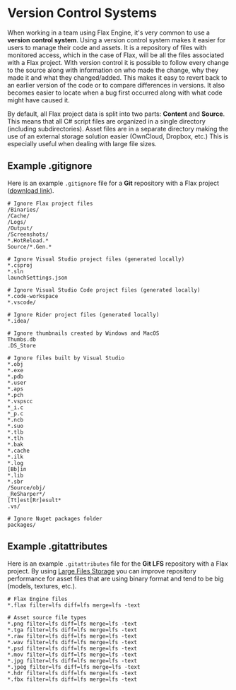 # Version Control Systems

When working in a team using Flax Engine, it's very common to use a **version control system**.
Using a version control system makes it easier for users to manage their code and assets. It is a repository of files with monitored access, which in the case of Flax, will be all the files associated with a Flax project. With version control it is possible to follow every change to the source along with information on who made the change, why they made it and what they changed/added. This makes it easy to revert back to an earlier version of the code or to compare differences in versions. It also becomes easier to locate when a bug first occurred along with what code might have caused it.

By default, all Flax project data is split into two parts: **Content** and **Source**. This means that all C# script files are organized in a single directory (including subdirectories). Asset files are in a separate directory making the use of an external storage solution easier (OwnCloud, Dropbox, etc.) This is especially useful when dealing with large file sizes.

## Example .gitignore

Here is an example `.gitignore` file for a **Git** repository with a Flax project ([download link](https://github.com/FlaxEngine/FlaxSamples/blob/master/.gitignore)).

```.gitignore
# Ignore Flax project files
/Binaries/
/Cache/
/Logs/
/Output/
/Screenshots/
*.HotReload.*
Source/*.Gen.*

# Ignore Visual Studio project files (generated locally)
*.csproj
*.sln
launchSettings.json

# Ignore Visual Studio Code project files (generated locally)
*.code-workspace
*.vscode/

# Ignore Rider project files (generated locally)
*.idea/

# Ignore thumbnails created by Windows and MacOS
Thumbs.db
.DS_Store

# Ignore files built by Visual Studio
*.obj
*.exe
*.pdb
*.user
*.aps
*.pch
*.vspscc
*_i.c
*_p.c
*.ncb
*.suo
*.tlb
*.tlh
*.bak
*.cache
*.ilk
*.log
[Bb]in
*.lib
*.sbr
/Source/obj/
_ReSharper*/
[Tt]est[Rr]esult*
.vs/

# Ignore Nuget packages folder
packages/
```

## Example .gitattributes

Here is an example `.gitattributes` file for the **Git LFS** repository with a Flax project. By using [Large Files Storage](https://github.com/git-lfs/git-lfs/wiki/Tutorial) you can improve repository performance for asset files that are using binary format and tend to be big (models, textures, etc.).

```.gitattributes
# Flax Engine files
*.flax filter=lfs diff=lfs merge=lfs -text

# Asset source file types
*.png filter=lfs diff=lfs merge=lfs -text
*.tga filter=lfs diff=lfs merge=lfs -text
*.raw filter=lfs diff=lfs merge=lfs -text
*.wav filter=lfs diff=lfs merge=lfs -text
*.psd filter=lfs diff=lfs merge=lfs -text
*.mov filter=lfs diff=lfs merge=lfs -text
*.jpg filter=lfs diff=lfs merge=lfs -text
*.jpeg filter=lfs diff=lfs merge=lfs -text
*.hdr filter=lfs diff=lfs merge=lfs -text
*.fbx filter=lfs diff=lfs merge=lfs -text
```
